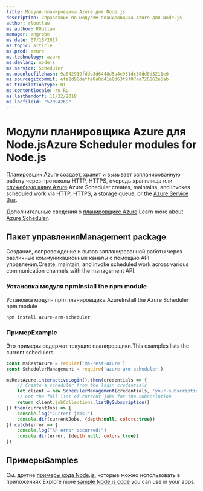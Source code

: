 ```yaml
---
title: Модули планировщика Azure для Node.js
description: Справочник по модулям планировщика Azure для Node.js
author: rloutlaw
ms.author: ROutlaw
manager: angrobe
ms.date: 07/18/2017
ms.topic: article
ms.prod: azure
ms.technology: azure
ms.devlang: nodejs
ms.service: Scheduler
ms.openlocfilehash: 9a842919fddb3d6448d5a4e951dc58dd0d3211e0
ms.sourcegitcommit: efa2d98deffe8a0d41a8d63f9f07aa720862e6ab
ms.translationtype: HT
ms.contentlocale: ru-RU
ms.lasthandoff: 11/22/2018
ms.locfileid: "52094269"
---
```

# <a name="azure-scheduler-modules-for-nodejs"></a><span data-ttu-id="39e08-103">Модули планировщика Azure для Node.js</span><span class="sxs-lookup"><span data-stu-id="39e08-103">Azure Scheduler modules for Node.js</span></span>

<span data-ttu-id="39e08-104">Планировщик Azure создает, хранит и вызывает запланированную работу через протоколы HTTP, HTTPS, очередь хранилища или [служебную шину Azure](/azure/service-bus-messaging/service-bus-messaging-overview).</span><span class="sxs-lookup"><span data-stu-id="39e08-104">Azure Scheduler creates, maintains, and invokes scheduled work via HTTP, HTTPS, a storage queue, or the [Azure Service Bus](/azure/service-bus-messaging/service-bus-messaging-overview).</span></span>

<span data-ttu-id="39e08-105">Дополнительные сведения о [планировщике Azure](/azure/scheduler/scheduler-intro).</span><span class="sxs-lookup"><span data-stu-id="39e08-105">Learn more about [Azure Scheduler](/azure/scheduler/scheduler-intro).</span></span>

## <a name="management-package"></a><span data-ttu-id="39e08-106">Пакет управления</span><span class="sxs-lookup"><span data-stu-id="39e08-106">Management package</span></span>

<span data-ttu-id="39e08-107">Создание, сопровождение и вызов запланированной работы через различные коммуникационные каналы с помощью API управления.</span><span class="sxs-lookup"><span data-stu-id="39e08-107">Create, maintain, and invoke scheduled work across various communication channels with the management API.</span></span>

### <a name="install-the-npm-module"></a><span data-ttu-id="39e08-108">Установка модуля npm</span><span class="sxs-lookup"><span data-stu-id="39e08-108">Install the npm module</span></span>

<span data-ttu-id="39e08-109">Установка модуля npm планировщика Azure</span><span class="sxs-lookup"><span data-stu-id="39e08-109">Install the Azure Scheduler npm module</span></span>

```bash
npm install azure-arm-scheduler
```

### <a name="example"></a><span data-ttu-id="39e08-110">Пример</span><span class="sxs-lookup"><span data-stu-id="39e08-110">Example</span></span>

<span data-ttu-id="39e08-111">Это примеры содержат текущие планировщики.</span><span class="sxs-lookup"><span data-stu-id="39e08-111">This examples lists the current schedulers.</span></span>

```javascript
const msRestAzure = require('ms-rest-azure')
const SchedulerManagement = require('azure-arm-scheduler')

msRestAzure.interactiveLogin().then(credentials => {
    // Create a scheduler from the login credentials
    let client = new SchedulerManagement(credentials, 'your-subscription-id')
    // Get the full list of current jobs for the subscription
    return client.jobCollections.listBySubscription()
}).then(currentJobs => {
    console.log("Current jobs:")
    console.dir(currentJobs, {depth:null, colors:true})
}).catch(error => {
    console.log("An error occurred:")
    console.dir(error, {depth:null, colors:true})
})
```

## <a name="samples"></a><span data-ttu-id="39e08-112">Примеры</span><span class="sxs-lookup"><span data-stu-id="39e08-112">Samples</span></span>

<span data-ttu-id="39e08-113">См. другие [примеры кода Node.js](https://azure.microsoft.com/resources/samples/?platform=nodejs), которые можно использовать в приложениях.</span><span class="sxs-lookup"><span data-stu-id="39e08-113">Explore more [sample Node.js code](https://azure.microsoft.com/resources/samples/?platform=nodejs) you can use in your apps.</span></span>
